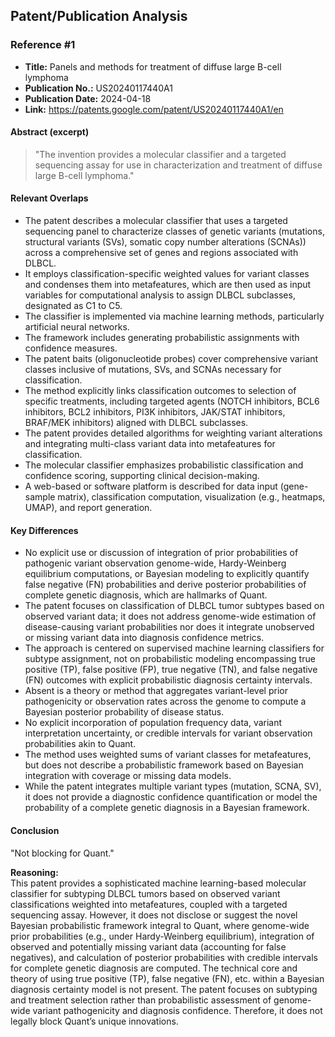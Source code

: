 ## Patent/Publication Analysis

### Reference #1

- **Title:** Panels and methods for treatment of diffuse large B-cell lymphoma
- **Publication No.:** US20240117440A1
- **Publication Date:** 2024-04-18
- **Link:** https://patents.google.com/patent/US20240117440A1/en

#### Abstract (excerpt)

> "The invention provides a molecular classifier and a targeted sequencing assay for use in characterization and treatment of diffuse large B-cell lymphoma."

#### Relevant Overlaps

- The patent describes a molecular classifier that uses a targeted sequencing panel to characterize classes of genetic variants (mutations, structural variants (SVs), somatic copy number alterations (SCNAs)) across a comprehensive set of genes and regions associated with DLBCL.
- It employs classification-specific weighted values for variant classes and condenses them into metafeatures, which are then used as input variables for computational analysis to assign DLBCL subclasses, designated as C1 to C5.
- The classifier is implemented via machine learning methods, particularly artificial neural networks.
- The framework includes generating probabilistic assignments with confidence measures.
- The patent baits (oligonucleotide probes) cover comprehensive variant classes inclusive of mutations, SVs, and SCNAs necessary for classification.
- The method explicitly links classification outcomes to selection of specific treatments, including targeted agents (NOTCH inhibitors, BCL6 inhibitors, BCL2 inhibitors, PI3K inhibitors, JAK/STAT inhibitors, BRAF/MEK inhibitors) aligned with DLBCL subclasses.
- The patent provides detailed algorithms for weighting variant alterations and integrating multi-class variant data into metafeatures for classification.
- The molecular classifier emphasizes probabilistic classification and confidence scoring, supporting clinical decision-making.
- A web-based or software platform is described for data input (gene-sample matrix), classification computation, visualization (e.g., heatmaps, UMAP), and report generation.
  
#### Key Differences

- No explicit use or discussion of integration of prior probabilities of pathogenic variant observation genome-wide, Hardy-Weinberg equilibrium computations, or Bayesian modeling to explicitly quantify false negative (FN) probabilities and derive posterior probabilities of complete genetic diagnosis, which are hallmarks of Quant.
- The patent focuses on classification of DLBCL tumor subtypes based on observed variant data; it does not address genome-wide estimation of disease-causing variant probabilities nor does it integrate unobserved or missing variant data into diagnosis confidence metrics.
- The approach is centered on supervised machine learning classifiers for subtype assignment, not on probabilistic modeling encompassing true positive (TP), false positive (FP), true negative (TN), and false negative (FN) outcomes with explicit probabilistic diagnosis certainty intervals.
- Absent is a theory or method that aggregates variant-level prior pathogenicity or observation rates across the genome to compute a Bayesian posterior probability of disease status.
- No explicit incorporation of population frequency data, variant interpretation uncertainty, or credible intervals for variant observation probabilities akin to Quant.
- The method uses weighted sums of variant classes for metafeatures, but does not describe a probabilistic framework based on Bayesian integration with coverage or missing data models.
- While the patent integrates multiple variant types (mutation, SCNA, SV), it does not provide a diagnostic confidence quantification or model the probability of a complete genetic diagnosis in a Bayesian framework.
  
#### Conclusion

"Not blocking for Quant."

**Reasoning:**  
This patent provides a sophisticated machine learning-based molecular classifier for subtyping DLBCL tumors based on observed variant classifications weighted into metafeatures, coupled with a targeted sequencing assay. However, it does not disclose or suggest the novel Bayesian probabilistic framework integral to Quant, where genome-wide prior probabilities (e.g., under Hardy-Weinberg equilibrium), integration of observed and potentially missing variant data (accounting for false negatives), and calculation of posterior probabilities with credible intervals for complete genetic diagnosis are computed. The technical core and theory of using true positive (TP), false negative (FN), etc. within a Bayesian diagnosis certainty model is not present. The patent focuses on subtyping and treatment selection rather than probabilistic assessment of genome-wide variant pathogenicity and diagnosis confidence. Therefore, it does not legally block Quant’s unique innovations.
